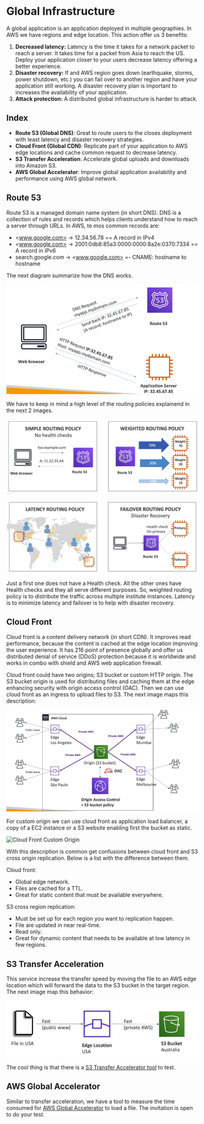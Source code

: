 Global Infrastructure
=====================

A global application is an application deployed in multiple geographies. In AWS we have regions and edge location. This action offer us 3 benefits:

1. **Decreased latency:** Latency is the time it takes for a network packet to reach a server. It takes time for a packet from Asia to reach the US. Deploy your application closer to your users decrease latency offering a better experience.
2. **Disaster recovery:** If and AWS region goes down (earthquake, storms, power shutdown, etc.) you can fail over to another region and have your application still working. A disaster recovery plan is important to increases the availability of your application.
3. **Attack protection:** A distributed global infrastructure is harder to attack.

Index
-----

- **Route 53 (Global DNS)**: Great to route users to the closes deployment with least latency and disaster recovery strategies.
- **Cloud Front (Global CDN)**: Replicate part of your application to AWS edge locations and cache common request to decrease latency.
- **S3 Transfer Acceleration**: Accelerate global uploads and downloads into Amazon S3.
- **AWS Global Accelerator**: Improve global application availability and performance using AWS global network.

Route 53
--------

Route 53 is a managed domain name system (in short DNS). DNS is a collection of rules and records which helps clients understand how to reach a server through URLs. In AWS, te mos common records are:

- <www.google.com> -> 12.34.56.78 == A record in IPv4
- <www.google.com> -> 2001:0db8:85a3:0000:0000:8a2e:0370:7334 == A record in IPv6
- search.google.com -> <www.google.com> =- CNAME: hostname to hostname

The next diagram summarize how the DNS works.

![Diagram for a record](../assets/images/09A-diagram.png)

We have to keep in mind a high level of the routing policies explainend in the next 2 images.

![Simple and weighted policies](../assets/images/09B-simple-weighted.png)

![Latency and failover policies](../assets/images/09C-latency-failover.png)

Just a first one does not have a Health check. All the other ones have Health checks and they all serve different purposes. So, weighted routing policy is to distribute the traffic across multiple institute instances. Latency is to minimize latency and failover is to help with disaster recovery.

Cloud Front
-----------

Cloud front is a content delivery network (in short CDN). It improves read performance, because the content is cached at the edge location improving the user experience. It has 216 point of presence globally and offer us distributed denial of service (DDoS) protection because it is worldwide and works in combo with shield and AWS web application firewall.

Cloud front could have two origins; S3 bucket or custom HTTP origin. The S3 bucket origin is used for distributing files and caching them at the edge enhancing security with origin access control (OAC). Then we can use cloud front as an ingress to upload files to S3. The next image maps this description:

![Cloud Front S3](../assets/images/09D-cloudfront-s3.png)

For custom origin we can use cloud front as application load balancer, a copy of a EC2 instance or a S3 website enabling first the bucket as static.

![Cloud Front Custom Origin](../assets/images/09E-cfront-high-level.png)

With this description is common get confusions between cloud front and S3 cross origin replication. Below is a list with the difference between them.

Cloud front:

- Global edge network.
- Files are cached for a TTL.
- Great for static content that must be available everywhere.

S3 cross region replication:

- Must be set up for each region you want to replication happen.
- File are updated in near real-time.
- Read only.
- Great for dynamic content that needs to be available at low latency in few regions.

S3 Transfer Acceleration
------------------------

This service increase the transfer speed by moving the file to an AWS edge location which will forward the data to the S3 bucket in the target region. The next image map this behavior:

![Transfer Acceleration](../assets/images/09F-transfer-acceleration.png)

The cool thing is that there is a [S3 Transfer Accelerator tool](http://s3-accelerate-speedtest.s3-accelerate.amazonaws.com/en/accelerate-speed-comparsion.html) to test.

AWS Global Accelerator
----------------------

Similar to transfer acceleration, we have a tool to measure the time consumed for [AWS Global Accelerator](https://speedtest.globalaccelerator.aws/#/) to load a file. The invitation is open to do your test.
